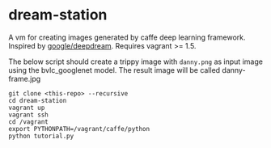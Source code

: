 # dream-station

A vm for creating images generated by caffe deep learning framework. Inspired by [google/deepdream](https://github.com/google/deepdream). Requires vagrant >= 1.5.

The below script should create a trippy image with `danny.png` as input image using the bvlc_googlenet model. The result image will be called danny-frame.jpg

```
git clone <this-repo> --recursive
cd dream-station
vagrant up
vagrant ssh
cd /vagrant
export PYTHONPATH=/vagrant/caffe/python
python tutorial.py
```
